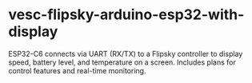 # vesc-flipsky-arduino-esp32-with-display
ESP32-C6 connects via UART (RX/TX) to a Flipsky controller to display speed, battery level, and temperature on a screen. Includes plans for control features and real-time monitoring.
